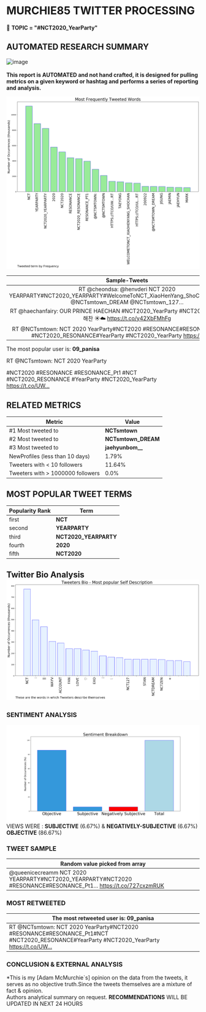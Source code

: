 # MURCHIE85 TWITTER PROCESSING 
&#x1F34E; **TOPIC = "#NCT2020_YearParty"**

## AUTOMATED RESEARCH SUMMARY

![image](https://marketingplatform.google.com/about/static/images/gmp/analytics-smb-benefit.jpg)
<br></br>
<b> This report is AUTOMATED and not hand crafted, it is designed for pulling metrics on a given keyword or hashtag and performs a series of reporting and analysis.</b>



![image](TWEETS.png)



|                **Sample-Tweets**        |
| :-------------: |
| RT @cheondsa: @henvderi NCT 2020 YEARPARTY#NCT2020_YEARPARTY#WelcomeToNCT_XiaoHenYang_ShoChan@NCTsmtown @NCTsmtown_DREAM @NCTsmtown_127… |
| RT @haechanfairy: OUR PRINCE HAECHAN #NCT2020_YearParty #NCT2020 #HAECHAN #해찬 ☀️☁️ https://t.co/y42XbFMhFg |
| RT @NCTsmtown: NCT 2020 YearParty#NCT2020 #RESONANCE#RESONANCE_Pt1#NCT #NCT2020_RESONANCE#YearParty #NCT2020_YearParty https://t.co/Ul… |

The most popular user is: **09_panisa**
<div class="alert alert-block alert-danger"> RT @NCTsmtown: NCT 2020 YearParty

#NCT2020 #RESONANCE
#RESONANCE_Pt1
#NCT #NCT2020_RESONANCE
#YearParty #NCT2020_YearParty https://t.co/UW…</div>

## RELATED METRICS<br>
| Metric | Value |
| ------------- | ------------- |
| #1 Most tweeted to  | **NCTsmtown** |
| #2 Most tweeted to  | **NCTsmtown_DREAM** |
| #3 Most tweeted to  | **jaehyunbom__** |
| NewProfiles (less than 10 days) | 1.79%  |
| Tweeters with < 10 followers  | 11.64%|
| Tweeters with > 1000000 followers  | 0.0%  |



## MOST POPULAR TWEET TERMS 


| Popularity Rank  | Term |
| ------------- | ------------- |
| first  | **NCT**  |
| second  | **YEARPARTY**  |
| third  | **NCT2020_YEARPARTY** |
| fourth  | **2020**  |
| fifth  | **NCT2020**  |


## Twitter Bio Analysis![image](BIO.png)
### SENTIMENT ANALYSIS
![image](sentiment.png)
VIEWS WERE : **SUBJECTIVE**  (6.67%) & **NEGATIVELY-SUBJECTIVE** (6.67%) **OBJECTIVE** (86.67%)

### TWEET SAMPLE 
| Random value picked from array |
| ------------- |
|@queenicecreamm NCT 2020 YEARPARTY#NCT2020_YEARPARTY#NCT2020 #RESONANCE#RESONANCE_Pt1… https://t.co/727cxzmRUK |

### MOST RETWEETED 

| The most retweeted user is: **09_panisa**  |
| ------------- |
| RT @NCTsmtown: NCT 2020 YearParty#NCT2020 #RESONANCE#RESONANCE_Pt1#NCT #NCT2020_RESONANCE#YearParty #NCT2020_YearParty https://t.co/UW… |

### CONCLUSION & EXTERNAL ANALYSIS

*This is my [Adam McMurchie`s] opinion on the data from the tweets, it serves as no objective truth.Since the tweets themselves are a mixture of fact & opinion.<br>
Authors analytical summary on request.
**RECOMMENDATIONS** WILL BE UPDATED IN NEXT  24 HOURS <br>